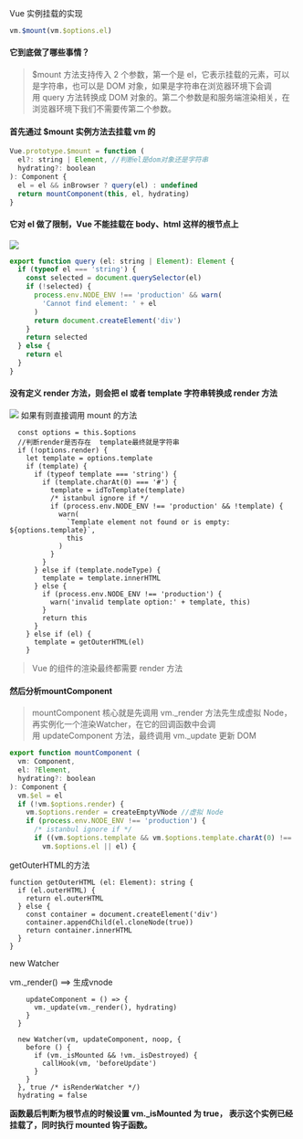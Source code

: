 Vue 实例挂载的实现

```javascript
vm.$mount(vm.$options.el) 
```
#### 它到底做了哪些事情？
> $mount 方法支持传入 2 个参数，第一个是 el，它表示挂载的元素，可以是字符串，也可以是 DOM 对象，如果是字符串在浏览器环境下会调用 query 方法转换成 DOM 对象的。第二个参数是和服务端渲染相关，在浏览器环境下我们不需要传第二个参数。

#### 首先通过 $mount 实例方法去挂载 vm 的
```javascript
Vue.prototype.$mount = function (
  el?: string | Element, //判断el是dom对象还是字符串
  hydrating?: boolean
): Component {
  el = el && inBrowser ? query(el) : undefined
  return mountComponent(this, el, hydrating)
}

```

#### 它对 el 做了限制，Vue 不能挂载在 body、html 这样的根节点上
![](http://book.52react.cn/20190321225828.png)
```javascript
export function query (el: string | Element): Element {
  if (typeof el === 'string') {
    const selected = document.querySelector(el)
    if (!selected) {
      process.env.NODE_ENV !== 'production' && warn(
        'Cannot find element: ' + el
      )
      return document.createElement('div')
    }
    return selected
  } else {
    return el
  }
}
```
#### 没有定义 render 方法，则会把 el 或者 template 字符串转换成 render 方法
![](http://book.52react.cn/20190321222849.png)
如果有则直接调用 mount 的方法
```
  const options = this.$options
  //判断render是否存在  template最终就是字符串
  if (!options.render) {
    let template = options.template
    if (template) {
      if (typeof template === 'string') {
        if (template.charAt(0) === '#') {
          template = idToTemplate(template)
          /* istanbul ignore if */
          if (process.env.NODE_ENV !== 'production' && !template) {
            warn(
              `Template element not found or is empty: ${options.template}`,
              this
            )
          }
        }
      } else if (template.nodeType) {
        template = template.innerHTML
      } else {
        if (process.env.NODE_ENV !== 'production') {
          warn('invalid template option:' + template, this)
        }
        return this
      }
    } else if (el) {
      template = getOuterHTML(el)
    }
```
> Vue 的组件的渲染最终都需要 render 方法

#### 然后分析mountComponent

> mountComponent 核心就是先调用 vm._render 方法先生成虚拟 Node，再实例化一个渲染Watcher，在它的回调函数中会调用 updateComponent 方法，最终调用 vm._update 更新 DOM


```javascript
export function mountComponent (
  vm: Component,
  el: ?Element,
  hydrating?: boolean
): Component {
  vm.$el = el
  if (!vm.$options.render) {
    vm.$options.render = createEmptyVNode //虚拟 Node
    if (process.env.NODE_ENV !== 'production') {
      /* istanbul ignore if */
      if ((vm.$options.template && vm.$options.template.charAt(0) !== '#') ||
        vm.$options.el || el) {
```





getOuterHTML的方法
```
function getOuterHTML (el: Element): string {
  if (el.outerHTML) {
    return el.outerHTML
  } else {
    const container = document.createElement('div')
    container.appendChild(el.cloneNode(true))
    return container.innerHTML
  }
}
```


new Watcher

vm._render() ==> 生成vnode
```
    updateComponent = () => {
      vm._update(vm._render(), hydrating)
    }
  }

  new Watcher(vm, updateComponent, noop, {
    before () {
      if (vm._isMounted && !vm._isDestroyed) {
        callHook(vm, 'beforeUpdate')
      }
    }
  }, true /* isRenderWatcher */)
  hydrating = false
```

**函数最后判断为根节点的时候设置 vm._isMounted 为 true， 表示这个实例已经挂载了，同时执行 mounted 钩子函数。**